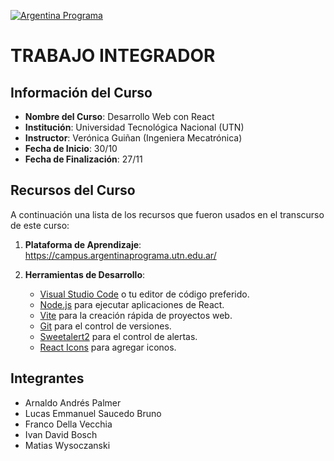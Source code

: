 [![Argentina Programa](https://fmn.unsl.edu.ar/wp-content/uploads/2023/05/banner-ok-argentina-programa.jpg)](https://www.argentina.gob.ar/economia/conocimiento/argentina-programa)

# TRABAJO INTEGRADOR

## Información del Curso

- **Nombre del Curso**: Desarrollo Web con React
- **Institución**: Universidad Tecnológica Nacional (UTN)
- **Instructor**: Verónica Guiñan (Ingeniera Mecatrónica)
- **Fecha de Inicio**: 30/10
- **Fecha de Finalización**: 27/11

## Recursos del Curso

A continuación una lista de los recursos que fueron usados en el transcurso de este curso:

1. **Plataforma de Aprendizaje**: https://campus.argentinaprograma.utn.edu.ar/

2. **Herramientas de Desarrollo**:
   - [Visual Studio Code](https://code.visualstudio.com/) o tu editor de código preferido.
   - [Node.js](https://nodejs.org/) para ejecutar aplicaciones de React.
   - [Vite](https://vitejs.dev/) para la creación rápida de proyectos web.
   - [Git](https://git-scm.com/) para el control de versiones.
   - [Sweetalert2](https://sweetalert2.github.io/) para el control de alertas.
   - [React Icons](https://react-icons.github.io/react-icons/) para agregar iconos.

## Integrantes
<ul>
<li>Arnaldo Andrés Palmer</li>
<li>Lucas Emmanuel Saucedo Bruno</li>
<li>Franco Della Vecchia</li>
<li>Ivan David Bosch</li>
<li>Matias Wysoczanski</li>
</ul>
<br>



